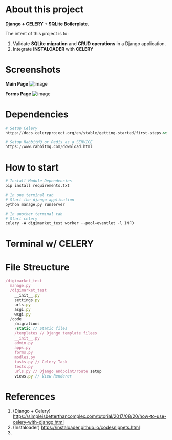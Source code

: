 # About this project

**Django + CELERY + SQLite Boilerplate.**

The intent of this project is to:

1. Validate **SQLite migration** and **CRUD operations** in a Django application.
2. Integrate **INSTALOADER** with **CELERY**

# Screenshots

**Main Page**
![image](https://user-images.githubusercontent.com/16644017/97154688-8e5f5b00-17b7-11eb-9480-2f30ebeaf275.png)

**Forms Page**
![image](https://user-images.githubusercontent.com/16644017/97154780-aafb9300-17b7-11eb-8bbb-1505e75d843a.png)

# Dependencies

```python
# Setup Celery
https://docs.celeryproject.org/en/stable/getting-started/first-steps-with-celery.html

# Setup RabbitMQ or Redis as a SERVICE
https://www.rabbitmq.com/download.html
```

# How to start

```python
# Install Module Dependencies
pip install requirements.txt
```

```python
# In one terminal tab
# Start the django application
python manage.py runserver
```

```python
# In another terminal tab
# Start celery
celery -A digimarket_test worker --pool=eventlet -l INFO
```

# Terminal w/ CELERY

# File Streucture

```js
/digimarket_test
  manage.py
  /digimarket_test
    __init__.py
    settings.py
    urls.py
    asgi.py
    wsgi.py
  /code
    /migrations
    /static // Static files
    /templates // Django template filees
    __init__.py
    admin.py
    apps.py
    forms.py
    modles.py
    tasks.py // Celery Task
    tests.py
    urls.py // Django endpoint/route setup
    views.py // View Renderer
```

# References

1. (Django + Celery) https://simpleisbetterthancomplex.com/tutorial/2017/08/20/how-to-use-celery-with-django.html
2. (Instaloader) https://instaloader.github.io/codesnippets.html
3.
